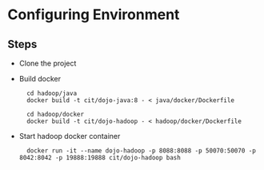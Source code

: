 # Configuring Environment

## Steps
- Clone the project
- Build docker
    
        cd hadoop/java
        docker build -t cit/dojo-java:8 - < java/docker/Dockerfile

        cd hadoop/docker
        docker build -t cit/dojo-hadoop - < hadoop/docker/Dockerfile

- Start hadoop docker container
 
        docker run -it --name dojo-hadoop -p 8088:8088 -p 50070:50070 -p 8042:8042 -p 19888:19888 cit/dojo-hadoop bash
